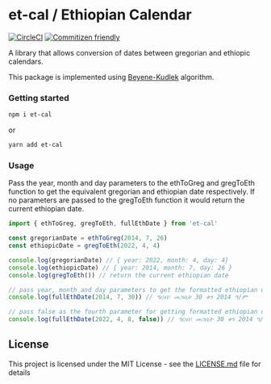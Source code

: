 # et-cal / Ethiopian Calendar
[![CircleCI](https://circleci.com/gh/targerian1999/et-cal/tree/main.svg?style=svg)](https://circleci.com/gh/targerian1999/et-cal/tree/main) [![Commitizen friendly](https://img.shields.io/badge/commitizen-friendly-brightgreen.svg)](http://commitizen.github.io/cz-cli/)

A library that allows conversion of dates between gregorian and ethiopic calendars.

This package is implemented using [Beyene-Kudlek](http://geez.org/Calendars/) algorithm.

### Getting started

```bash
npm i et-cal 
```

or
```bash
yarn add et-cal 
```
### Usage
Pass the year, month and day parameters to the ethToGreg and gregToEth function to get the equivalent gregorian and ethiopian date respectively.
If no parameters are passed to the gregToEth function it would return the current ethiopian date.

```typescript
import { ethToGreg, gregToEth, fullEthDate } from 'et-cal'

const gregorianDate = ethToGreg(2014, 7, 26)
const ethiopicDate = gregToEth(2022, 4, 4)

console.log(gregorianDate) // { year: 2022, month: 4, day: 4}
console.log(ethiopicDate) // { year: 2014, month: 7, day: 26 }
console.log(gregToEth()) // return the current ethiopian date 

// pass year, month and day parameters to get the formatted ethiopian date
console.log(fullEthDate(2014, 7, 30)) // ዓርብ፣ መጋቢት 30 ቀን 2014 ዓ/ም

// pass false as the fourth parameter for getting formatted ethiopian date string from gregorian date
console.log(fullEthDate(2022, 4, 8, false)) // ዓርብ፣ መጋቢት 30 ቀን 2014 ዓ/ም
```

## License

This project is licensed under the MIT License - see the [LICENSE.md](https://github.com/targerian1999/et-cal/blob/main/LICENSE) file for details
